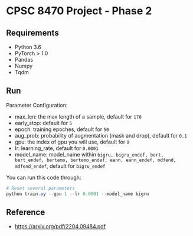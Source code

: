 # CPSC 8470 Project - Phase 2

## Requirements

- Python 3.6
- PyTorch > 1.0
- Pandas
- Numpy
- Tqdm


## Run

Parameter Configuration:

- max_len: the max length of a sample, default for `170`
- early_stop: default for `5`
- epoch: training epoches, default for `50`
- aug_prob: probability of augmentation (mask and drop), default for `0.1`
- gpu: the index of gpu you will use, default for `0`
- lr: learning_rate, default for `0.0001`
- model_name: model_name within `bigru, bigru_endef, bert, bert_endef, bertemo, bertemo_endef, eann, eann_endef, mdfend, mdfend_endef`, default for `bigru_endef`

You can run this code through:

```powershell
# Reset several parameters
python train.py --gpu 1 --lr 0.0001 --model_name bigru
```


## Reference
- https://arxiv.org/pdf/2204.09484.pdf
